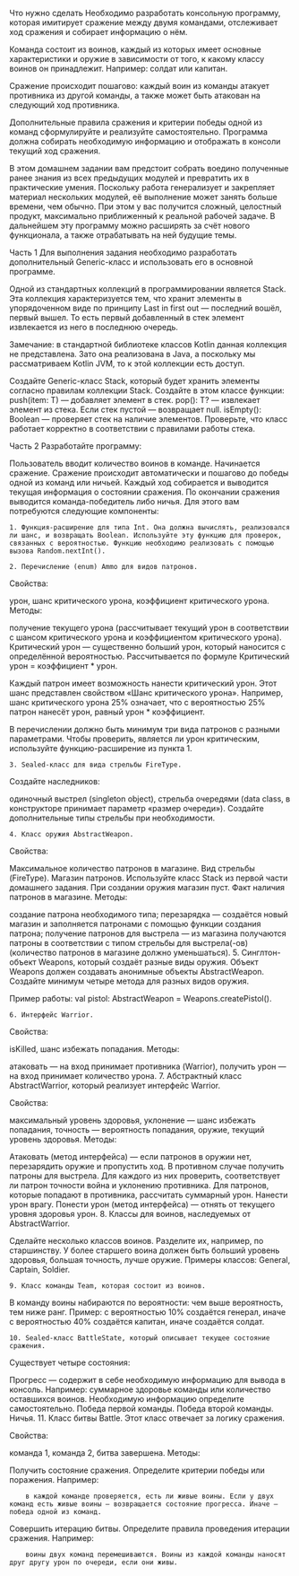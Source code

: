 Что нужно сделать
Необходимо разработать консольную программу, которая имитирует сражение между двумя командами, отслеживает ход сражения и собирает информацию о нём.

Команда состоит из воинов, каждый из которых имеет основные характеристики и оружие в зависимости от того, к какому классу воинов он принадлежит. Например: солдат или капитан.

Сражение происходит пошагово: каждый воин из команды атакует противника из другой команды, а также может быть атакован на следующий ход противника.

Дополнительные правила сражения и критерии победы одной из команд сформулируйте и реализуйте самостоятельно. Программа должна собирать необходимую информацию и отображать в консоли текущий ход сражения.



В этом домашнем задании вам предстоит собрать воедино полученные ранее знания из всех предыдущих модулей и превратить их в практические умения. Поскольку работа генерализует и закрепляет материал нескольких модулей, её выполнение может занять больше времени, чем обычно. При этом у вас получится сложный, целостный продукт, максимально приближенный к реальной рабочей задаче. В дальнейшем эту программу можно расширять за счёт нового функционала, а также отрабатывать на ней будущие темы. 



Часть 1
Для выполнения задания необходимо разработать дополнительный Generic-класс и использовать его в основной программе.

Одной из стандартных коллекций в программировании является Stack. Эта коллекция характеризуется тем, что хранит элементы в упорядоченном виде по принципу Last in first out — последний вошёл, первый вышел. То есть первый добавленный в стек элемент извлекается из него в последнюю очередь.

Замечание: в стандартной библиотеке классов Kotlin данная коллекция не представлена. Зато она реализована в Java, а поскольку мы рассматриваем Kotlin JVM, то к этой коллекции есть доступ.

Создайте Generic-класс Stack<T>, который будет хранить элементы согласно правилам коллекции Stack.
Создайте в этом классе функции:
push(item: T) — добавляет элемент в стек.
pop(): T? — извлекает элемент из стека. Если стек пустой — возвращает null.
isEmpty(): Boolean — проверяет стек на наличие элементов.
Проверьте, что класс работает корректно в соответствии с правилами работы стека.


Часть 2
Разработайте программу:

Пользователь вводит количество воинов в команде.
Начинается сражение. 
Сражение происходит автоматически и пошагово до победы одной из команд или ничьей.
Каждый ход собирается и выводится текущая информация о состоянии сражения.
По окончании сражения выводится команда-победитель либо ничья.
Для этого вам потребуются следующие компоненты:

    1. Функция-расширение для типа Int. Она должна вычислять, реализовался ли шанс, и возвращать Boolean. Используйте эту функцию для проверок, связанных с вероятностью. Функцию необходимо реализовать с помощью вызова Random.nextInt(). 

    2. Перечисление (enum) Ammo для видов патронов.

Свойства: 

урон,
шанс критического урона,
коэффициент критического урона.
Методы: 

получение текущего урона (рассчитывает текущий урон в соответствии с шансом критического урона и коэффициентом критического урона). 
Критический урон — существенно больший урон, который наносится с определённой вероятностью. Рассчитывается по формуле Критический урон = коэффициент * урон.

Каждый патрон имеет возможность нанести критический урон. Этот шанс представлен свойством «Шанс критического урона». Например, шанс критического урона 25% означает, что с вероятностью 25% патрон нанесёт урон, равный урон * коэффициент.

В перечислении должно быть минимум три вида патронов с разными параметрами. Чтобы проверить, является ли урон критическим, используйте функцию-расширение из пункта 1.

    3. Sealed-класс для вида стрельбы FireType.

Создайте наследников:

одиночный выстрел (singleton object),
стрельба очередями (data class, в конструкторе принимает параметр «размер очереди»).
Создайте дополнительные типы стрельбы при необходимости.

    4. Класс оружия AbstractWeapon.

Свойства:

Максимальное количество патронов в магазине.
Вид стрельбы (FireType).
Магазин патронов. Используйте класс Stack из первой части домашнего задания. При создании оружия магазин пуст.
Факт наличия патронов в магазине.
Методы:

создание патрона необходимого типа;
перезарядка — создаётся новый магазин и заполняется патронами с помощью функции создания патрона;
получение патронов для выстрела — из магазина получаются патроны в соответствии с типом стрельбы для выстрела(-ов) (количество патронов в магазине должно уменьшаться).
    5. Синглтон-объект Weapons, который создаёт разные виды оружия. Объект Weapons должен создавать анонимные объекты AbstractWeapon. Создайте минимум четыре метода для разных видов оружия.

Пример работы: val pistol: AbstractWeapon = Weapons.createPistol().

    6. Интерфейс Warrior. 

Свойства: 

isKilled,
шанс избежать попадания.
Методы: 

атаковать — на вход принимает противника (Warrior),
получить урон — на вход принимает количество урона.
    7. Абстрактный класс AbstractWarrior, который реализует интерфейс Warrior. 

Свойства:

максимальный уровень здоровья,
уклонение — шанс избежать попадания,
точность — вероятность попадания,
оружие,
текущий уровень здоровья.
Методы:

Атаковать (метод интерфейса) — если патронов в оружии нет, перезарядить оружие и пропустить ход. В противном случае получить патроны для выстрела. Для каждого из них проверить, соответствует ли патрон точности война и уклонению противника. Для патронов, которые попадают в противника, рассчитать суммарный урон. Нанести урон врагу.
Понести урон (метод интерфейса) — отнять от текущего уровня здоровья урон.
    8. Классы для воинов, наследуемых от AbstractWarrior.

Сделайте несколько классов воинов. Разделите их, например, по старшинству. У более старшего воина должен быть больший уровень здоровья, большая точность, лучше оружие. Примеры классов: General, Captain, Soldier.

    9. Класс команды Team, которая состоит из воинов.

В команду воины набираются по вероятности: чем выше вероятность, тем ниже ранг. Пример: с вероятностью 10% создаётся генерал, иначе с вероятностью 40% создаётся капитан, иначе создаётся солдат.

    10. Sealed-класс BattleState, который описывает текущее состояние сражения.

Существует четыре состояния:

Прогресс — содержит в себе необходимую информацию для вывода в консоль. Например: суммарное здоровье команды или количество оставшихся воинов. Необходимую информацию определите самостоятельно.
Победа первой команды.
Победа второй команды.
Ничья.
    11. Класс битвы Battle. Этот класс отвечает за логику сражения.

Свойства:

команда 1,
команда 2,
битва завершена. 
Методы:

Получить состояние сражения. 
        Определите критерии победы или поражения. Например:

        в каждой команде проверяется, есть ли живые воины. Если у двух команд есть живые воины — возвращается состояние прогресса. Иначе — победа одной из команд.

Совершить итерацию битвы.
        Определите правила проведения итерации сражения. Например:

        воины двух команд перемешиваются. Воины из каждой команды наносят друг другу урон по очереди, если они живы.

